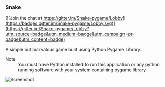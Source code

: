 ### Snake

[![Join the chat at https://gitter.im/Snake-pygame/Lobby](https://badges.gitter.im/Snake-pygame/Lobby.svg)](https://gitter.im/Snake-pygame/Lobby?utm_source=badge&utm_medium=badge&utm_campaign=pr-badge&utm_content=badge)

A simple but marvalous game built using Python Pygame Library.

<dl>
  <dt>Note</dt>
  <dd>You must have Python installed to run this application or any python running software with your system containing pygame library</dd>
</dl>

![Screenshot](https://cloud.githubusercontent.com/assets/18749480/16371338/ad6861c4-3c63-11e6-85eb-fa8af1c726d4.png "Screenshot")
